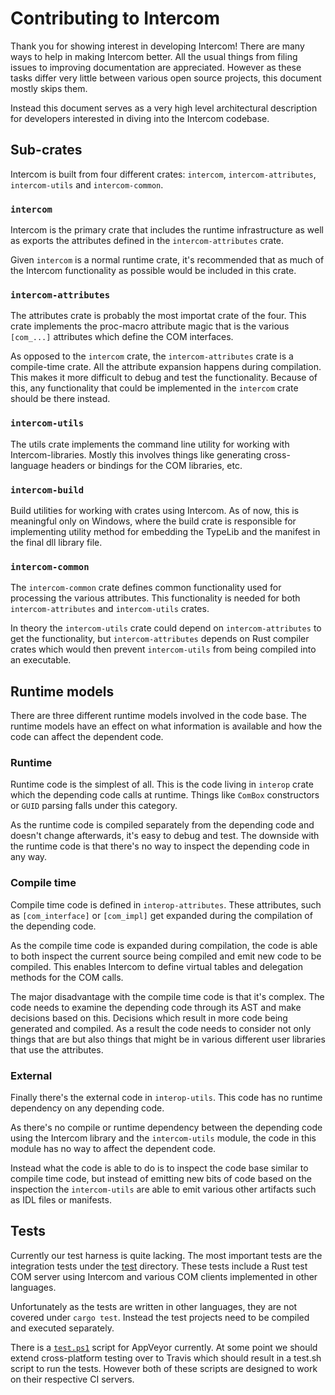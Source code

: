 # Contributing to Intercom

Thank you for showing interest in developing Intercom! There are many ways to
help in making Intercom better. All the usual things from filing issues to
improving documentation are appreciated. However as these tasks differ very
little between various open source projects, this document mostly skips them.

Instead this document serves as a very high level architectural description for
developers interested in diving into the Intercom codebase.

## Sub-crates

Intercom is built from four different crates: `intercom`,
`intercom-attributes`, `intercom-utils` and `intercom-common`.

### `intercom`

Intercom is the primary crate that includes the runtime infrastructure as well
as exports the attributes defined in the `intercom-attributes` crate.

Given `intercom` is a normal runtime crate, it's recommended that as much of
the Intercom functionality as possible would be included in this crate.

### `intercom-attributes`

The attributes crate is probably the most importat crate of the four. This
crate implements the proc-macro attribute magic that is the various `[com_...]`
attributes which define the COM interfaces.

As opposed to the `intercom` crate, the `intercom-attributes` crate is a
compile-time crate. All the attribute expansion happens during compilation.
This makes it more difficult to debug and test the functionality. Because of
this, any functionality that could be implemented in the `intercom` crate
should be there instead.

### `intercom-utils`

The utils crate implements the command line utility for working with
Intercom-libraries. Mostly this involves things like generating cross-language
headers or bindings for the COM libraries, etc.

### `intercom-build`

Build utilities for working with crates using Intercom. As of now, this is
meaningful only on Windows, where the build crate is responsible for
implementing utility method for embedding the TypeLib and the manifest in the
final dll library file.

### `intercom-common`

The `intercom-common` crate defines common functionality used for processing
the various attributes. This functionality is needed for both
`intercom-attributes` and `intercom-utils` crates.

In theory the `intercom-utils` crate could depend on `intercom-attributes` to
get the functionality, but `intercom-attributes` depends on Rust compiler
crates which would then prevent `intercom-utils` from being compiled into an
executable.

## Runtime models

There are three different runtime models involved in the code base. The runtime
models have an effect on what information is available and how the code can
affect the dependent code.

### Runtime

Runtime code is the simplest of all. This is the code living in `interop` crate
which the depending code calls at runtime. Things like `ComBox` constructors or
`GUID` parsing falls under this category.

As the runtime code is compiled separately from the depending code and doesn't
change afterwards, it's easy to debug and test. The downside with the runtime
code is that there's no way to inspect the depending code in any way.

### Compile time

Compile time code is defined in `interop-attributes`. These attributes, such as
`[com_interface]` or `[com_impl]` get expanded during the compilation of the
depending code.

As the compile time code is expanded during compilation, the code is able to
both inspect the current source being compiled and emit new code to be
compiled. This enables Intercom to define virtual tables and delegation methods
for the COM calls.

The major disadvantage with the compile time code is that it's complex. The
code needs to examine the depending code through its AST and make decisions
based on this. Decisions which result in more code being generated and
compiled. As a result the code needs to consider not only things that are but
also things that might be in various different user libraries that use the
attributes.

### External

Finally there's the external code in `interop-utils`. This code has no runtime
dependency on any depending code.

As there's no compile or runtime dependency between the depending code using
the Intercom library and the `intercom-utils` module, the code in this module
has no way to affect the dependent code.

Instead what the code is able to do is to inspect the code base similar to
compile time code, but instead of emitting new bits of code based on the
inspection the `intercom-utils` are able to emit various other artifacts such
as IDL files or manifests.

## Tests

Currently our test harness is quite lacking. The most important tests are the
integration tests under the [test](test) directory. These tests include a Rust
test COM server using Intercom and various COM clients implemented in other
languages.

Unfortunately as the tests are written in other languages, they are not covered
under `cargo test`. Instead the test projects need to be compiled and executed
separately.

There is a [`test.ps1`](scripts/test.ps1) script for AppVeyor currently. At
some point we should extend cross-platform testing over to Travis which should
result in a test.sh script to run the tests. However both of these scripts are
designed to work on their respective CI servers.

